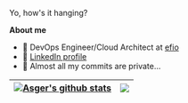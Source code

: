 Yo, how's it hanging?

**About me**

- 💼 DevOps Engineer/Cloud Architect at [efio](https://efio.dk/)
- 🥸 [LinkedIn profile](https://www.linkedin.com/in/asger-larsen/)
- 🥷 Almost all my commits are private... 

| <a href="https://github.com/asge1172/github-readme-stats"><img align="center" src="https://github-readme-stats.vercel.app/api?username=asge1172&show_icons=true&count_private=true&include_all_commits=true&theme=react&hide_border=true" alt="Asger's github stats" /></a> | <a href="https://github.com/asge1172/github-readme-stats"><img align="center" src="https://github-readme-stats.vercel.app/api/top-langs/?username=asge1172&layout=compact&count_private=true&theme=react&hide_border=true" /></a>|
| ------------- | ------------- |

